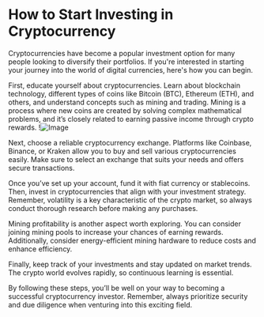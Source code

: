 # How to Start Investing in Cryptocurrency

Cryptocurrencies have become a popular investment option for many people looking to diversify their portfolios. If you're interested in starting your journey into the world of digital currencies, here's how you can begin.

First, educate yourself about cryptocurrencies. Learn about blockchain technology, different types of coins like Bitcoin (BTC), Ethereum (ETH), and others, and understand concepts such as mining and trading. Mining is a process where new coins are created by solving complex mathematical problems, and it’s closely related to earning passive income through crypto rewards. !![Image](https://github.com/user-attachments/assets/3be06921-4469-491d-bd37-5f14c53422b7)

Next, choose a reliable cryptocurrency exchange. Platforms like Coinbase, Binance, or Kraken allow you to buy and sell various cryptocurrencies easily. Make sure to select an exchange that suits your needs and offers secure transactions.

Once you’ve set up your account, fund it with fiat currency or stablecoins. Then, invest in cryptocurrencies that align with your investment strategy. Remember, volatility is a key characteristic of the crypto market, so always conduct thorough research before making any purchases.

Mining profitability is another aspect worth exploring. You can consider joining mining pools to increase your chances of earning rewards. Additionally, consider energy-efficient mining hardware to reduce costs and enhance efficiency.

Finally, keep track of your investments and stay updated on market trends. The crypto world evolves rapidly, so continuous learning is essential.

By following these steps, you’ll be well on your way to becoming a successful cryptocurrency investor. Remember, always prioritize security and due diligence when venturing into this exciting field.